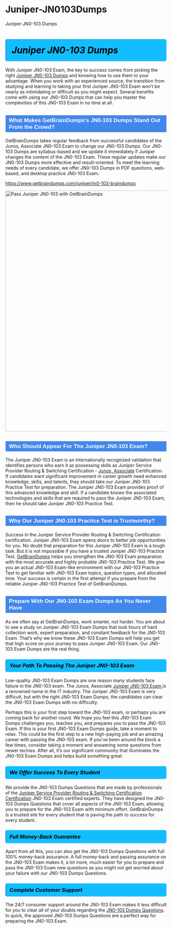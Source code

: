 # Juniper-JN0103Dumps
Juniper JN0-103 Dumps
<h1><strong><span style="display: block; color: #000000; background: #14BDFF; border: 0.5px solid #AED6F1; border-left: 3px solid #3498DB; padding: .6em; border-radius: 6px;">                     <em>Juniper JN0-103 <span class="exam_variation">Dumps</span> </em>                </span></strong>            </h1>                        <p>With Juniper JN0-103 Exam, the key to success comes from picking the right <a href="https://www.getbraindumps.com/juniper/jn0-103-braindumps">Juniper JN0-103 <span class="exam_variation">Dumps</span></a> and             knowing how to use them to your advantage.             When you work with an experienced source, the transition from studying and learning to taking your first Juniper JN0-103 Exam             won’t be nearly as intimidating or difficult as you might expect. Several benefits come with using our JN0-103 <span class="exam_variation">Dumps</span> that can             help you master the complexities of this JN0-103 Exam in no time at all.</p>                        <h2 style="background: #4287ec; border: 1px solid #cccccc; padding: 5px 10px;">                <span style="color: #ffffff;">                    <span style="font-size: 11pt;">                        <span style="line-height: normal;">                            <span style="font-family: Calibri,sans-serif;">                                <strong>                                    <span style="font-size: 13.0pt;">What Makes GetBrainDumps's JN0-103 <span class="exam_variation">Dumps</span> Stand Out From the Crowd?</span>                                </strong>                            </span>                        </span>                    </span>                </span>            </h2>                        <p>GetBrainDumps takes regular feedback from successful candidates of the Junos, Associate JN0-103 Exam to change             our JN0-103 <span class="exam_variation">Dumps</span>. Our JN0-103 <span class="exam_variation">Dumps</span> are syllabus-based and we update it immediately if Juniper changes             the content of the JN0-103 Exam.             These regular updates make our JN0-103 <span class="exam_variation">Dumps</span> more effective and result-oriented. To meet the learning needs of every candidate,             we offer JN0-103 <span class="exam_variation">Dumps</span> in PDF questions, web-based, and desktop practice JN0-103 Exam.</p>                                    <p><a href="https://www.getbraindumps.com/juniper/jn0-103-braindumps">https://www.getbraindumps.com/juniper/jn0-103-braindumps</a></p>                        <p><a href="https://www.getbraindumps.com/"><img src="https://www.getbraindumps.com/images/get-updated-exam-questions-with-discount-getbraindumps.jpg" class="postImage" alt="Pass Juniper JN0-103 with GetBrainDumps" width="750"></a></p>                                        <h2 style="background: #4287ec; border: 1px solid #cccccc; padding: 5px 10px;">                <span style="color: #ffffff;">                    <span style="font-size: 11pt;">                        <span style="line-height: normal;">                            <span style="font-family: Calibri,sans-serif;">                                <strong>                                    <span style="font-size: 13.0pt;">Who Should Appear For The Juniper JN0-103 Exam?</span>                                </strong>                            </span>                        </span>                    </span>                </span>            </h2>                        <p>The Juniper JN0-103 Exam is an internationally recognized validation that identifies persons who earn it as possessing skills as             Juniper Service Provider Routing &amp; Switching Certification - <a href="https://www.getbraindumps.com/juniper/jn0-103-braindumps">Junos, Associate</a> Certification. If candidates want significant improvement in             career growth need enhanced knowledge, skills, and talents, they should take our Juniper JN0-103 <span class="exam_variation2">Practice Test</span> for preparation.             The Juniper JN0-103 Exam provides proof of this advanced knowledge and skill. If a candidate knows the associated technologies and skills             that are required to pass the Juniper JN0-103 Exam, then he should take Juniper JN0-103 <span class="exam_variation2">Practice Test</span>.</p>                        <h2 style="background: #4287ec; border: 1px solid #cccccc; padding: 5px 10px;">                <span style="color: #ffffff;">                    <span style="font-size: 11pt;">                        <span style="line-height: normal;">                            <span style="font-family: Calibri,sans-serif;">                                <strong>                                    <span style="font-size: 13.0pt;">Why Our Juniper JN0-103 <span class="exam_variation2">Practice Test</span> is Trustworthy?</span>                                </strong>                            </span>                        </span>                    </span>                </span>            </h2>                        <p>Success in the Juniper Service Provider Routing &amp; Switching Certification certification. Juniper JN0-103 Exam opens doors to better job opportunities for you.             No doubt that preparation for this Juniper JN0-103 Exam is a tough task. But it is not impossible if you have a trusted Juniper JN0-103 <span class="exam_variation2">Practice Test</span>.             <a href="https://www.getbraindumps.com/">GetBrainDumps</a> helps you strengthen the JN0-103 Exam preparation with the most accurate and highly probable JN0-103 <span class="exam_variation2">Practice Test</span>. We give you an             actual JN0-103 Exam-like environment with our JN0-103 <span class="exam_variation2">Practice Test</span> to get familiar with JN0-103 Exam topics, question types, and allocated time.             Your success is certain in the first attempt if you prepare from the reliable Juniper JN0-103 <span class="exam_variation2">Practice Test</span> of GetBrainDumps.</p>                        <h2 style="background: #4287ec; border: 1px solid #cccccc; padding: 5px 10px;">                <span style="color: #ffffff;">                    <span style="font-size: 11pt;">                        <span style="line-height: normal;">                            <span style="font-family: Calibri,sans-serif;">                                <strong>                                    <span style="font-size: 13.0pt;">Prepare With Our JN0-103 <span class="exam_variation3">Exam Dumps</span> As You Never Have</span>                                </strong>                            </span>                        </span>                    </span>                </span>            </h2>                        <p>As we often say at GetBrainDumps, work smarter, not harder. You are about to see a study on Juniper JN0-103 <span class="exam_variation3">Exam Dumps</span> that took hours of hard collection work,             expert preparation, and constant feedback for the JN0-103 Exam. That’s why we know these JN0-103 <span class="exam_variation3">Exam Dumps</span> will help you get that high score on your             journey to pass Juniper JN0-103 Exam. Our JN0-103 <span class="exam_variation3">Exam Dumps</span> are the real thing.</p>                        <h3>                <strong>                    <span style="display: block; color: #000000; background: #14BDFF; border: 0.5px solid #AED6F1; border-left: 3px solid #3498DB; padding: .6em; border-radius: 6px;">                        <em>Your Path To Passing The Juniper JN0-103 Exam</em>                    </span>                </strong>            </h3>                        <p>Low-quality JN0-103 <span class="exam_variation3">Exam Dumps</span> are one reason many students face failure in the JN0-103 exam. The Junos, Associate <a href="https://www.getbraindumps.com/juniper-braindumps.html">Juniper JN0-103 Exam </a>             is a renowned name in the IT industry. The Juniper JN0-103 Exam is very difficult, but with the right JN0-103 <span class="exam_variation3">Exam Dumps</span>, the candidates can clear the             JN0-103 <span class="exam_variation3">Exam Dumps</span> with no difficulty.</p>                        <p>Perhaps this is your first step toward the JN0-103 exam, or perhaps you are coming back for another round. We hope you feel this             JN0-103 <span class="exam_variation3">Exam Dumps</span> challenges you,             teaches you, and prepares you to pass the JN0-103 Exam. If this is your first JN0-103 <span class="exam_variation3">Exam Dumps</span> guide, take a moment to relax. This could be the first step to             a new high-paying job and an amazing career with passing the JN0-103 exam. If you’ve been around the block a few times, consider taking a moment and             answering some questions from newer techies. After all, it’s our significant community that illuminates the JN0-103 <span class="exam_variation3">Exam Dumps</span> and helps build something great.</p>                        <h3>                <strong>                    <span style="display: block; color: #000000; background: #14BDFF; border: 0.5px solid #AED6F1; border-left: 3px solid #3498DB; padding: .6em; border-radius: 6px;">                        <em>We Offer Success To Every Student</em>                    </span>                </strong>            </h3>                        <p>We provide the JN0-103 <span class="exam_variation4">Dumps Questions</span> that are made by professionals of the <a href="https://www.getbraindumps.com/juniper/juniper-service-provider-routing-switching-certification-braindumps.html">Juniper Service Provider Routing &amp; Switching Certification Certification</a> JN0-103 Exam certified experts.             They have designed the JN0-103 <span class="exam_variation4">Dumps Questions</span> that cover all aspects of the JN0-103 Exam, allowing you to prepare for the            JN0-103 Exam with minimum effort.             GetBrainDumps is a trusted site for every student that is paving the path to success for every student.</p>                        <h3>                <strong>                    <span style="display: block; color: #000000; background: #14BDFF; border: 0.5px solid #AED6F1; border-left: 3px solid #3498DB; padding: .6em; border-radius: 6px;">                        <em>Full Money-Back Guarantee</em>                    </span>                </strong>            </h3>                        <p>Apart from all this, you can also get the JN0-103 <span class="exam_variation4">Dumps Questions</span> with full 100% money-back assurance. A full money-back and passing assurance on             the JN0-103 Exam makes it,             a lot more, much easier for you to prepare and pass the JN0-103 Exam new questions as you might             not get worried about your failure with our JN0-103 <span class="exam_variation4">Dumps Questions</span>.</p>                                    <h3>                <strong>                    <span style="display: block; color: #000000; background: #14BDFF; border: 0.5px solid #AED6F1; border-left: 3px solid #3498DB; padding: .6em; border-radius: 6px;">                        <em>Complete Customer Support</em>                    </span>                </strong>            </h3>                        <p>The 24/7 consumer support around the JN0-103 Exam makes it less difficult for you to clear all of your doubts regarding the <a href="https://www.getbraindumps.com/juniper/jn0-103-braindumps">JN0-103 <span class="exam_variation4">Dumps Questions</span></a>. In quick,             the approved JN0-103 <span class="exam_variation4">Dumps Questions</span> are a perfect way for preparing the JN0-103 Exam.</p>                    
